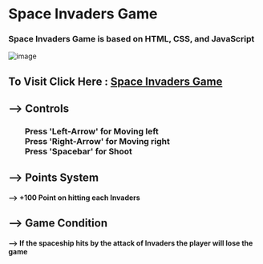 # Space Invaders Game

### Space Invaders Game is based on HTML, CSS, and JavaScript

![image](https://user-images.githubusercontent.com/65014926/190914195-d4f54bd1-4c38-4caf-98a3-359c138da5e2.png)



## To Visit Click Here : <a href = "#">Space Invaders Game</a>

## --> Controls

### &emsp;&emsp;Press 'Left-Arrow' for Moving left<br>&emsp;&emsp;Press 'Right-Arrow' for Moving right<br>&emsp;&emsp;Press 'Spacebar' for Shoot<br>




## --> Points System

#### -->  +100 Point on hitting each Invaders



## --> Game Condition

#### --> If the spaceship hits by the attack of Invaders the player will lose the game
